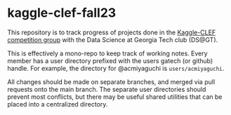 # kaggle-clef-fall23

This repository is to track progress of projects done in the [Kaggle-CLEF competition group][proposal] with the Data Science at Georgia Tech club (DS@GT).

This is effectively a mono-repo to keep track of working notes.
Every member has a user directory prefixed with the users gatech (or github) handle.
For example, the directory for @acmiyaguchi is `users/acmiyaguchi`.

All changes should be made on separate branches, and merged via pull requests onto the main branch.
The separate user directories should prevent most conflicts, but there may be useful shared utilities that can be placed into a centralized directory.

[proposal]: https://short.dsgt-kaggle.org/fall23
